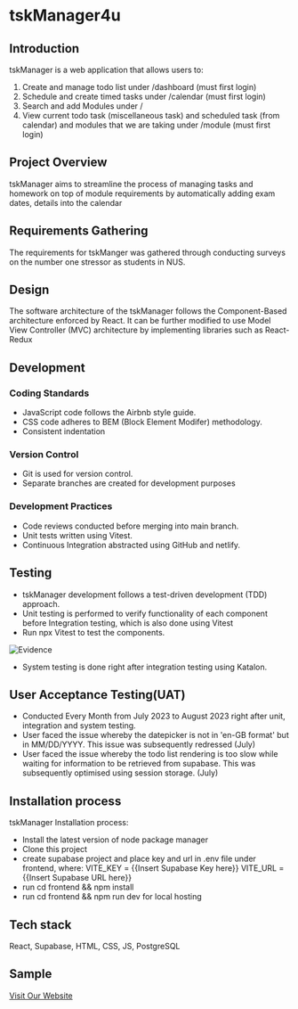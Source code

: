 # tskManager4u

## Introduction

tskManager is a web application that allows users to:

1. Create and manage todo list under /dashboard (must first login)
2. Schedule and create timed tasks under /calendar (must first login)
3. Search and add Modules under /
4. View current todo task (miscellaneous task) and scheduled task (from calendar) and modules that we are taking under /module (must first login)

## Project Overview

tskManager aims to streamline the process of managing tasks and homework on top of module requirements by automatically adding exam dates, details into the calendar

## Requirements Gathering

The requirements for tskManger was gathered through conducting surveys on the number one stressor as students in NUS.

## Design

The software architecture of the tskManager follows the Component-Based architecture enforced by React.
It can be further modified to use Model View Controller (MVC) architecture by implementing libraries such as React-Redux

## Development

### Coding Standards

- JavaScript code follows the Airbnb style guide.
- CSS code adheres to BEM (Block Element Modifer) methodology.
- Consistent indentation

### Version Control

- Git is used for version control.
- Separate branches are created for development purposes

### Development Practices

- Code reviews conducted before merging into main branch.
- Unit tests written using Vitest.
- Continuous Integration abstracted using GitHub and netlify.

## Testing

- tskManager development follows a test-driven development (TDD) approach.
- Unit testing is performed to verify functionality of each component before Integration testing, which is also done using Vitest
- Run npx Vitest to test the components.

![Evidence](https://github.com/lsyurea/tskManager/assets/96010792/64909580-ba7b-4b56-8010-50f1f52e0145)

- System testing is done right after integration testing using Katalon.

## User Acceptance Testing(UAT)

- Conducted Every Month from July 2023 to August 2023 right after unit, integration and system testing.
- User faced the issue whereby the datepicker is not in 'en-GB format' but in MM/DD/YYYY. This issue was subsequently redressed (July)
- User faced the issue whereby the todo list rendering is too slow while waiting for information to be retrieved from supabase. This was subsequently optimised using session storage. (July)

## Installation process

tskManager Installation process:

- Install the latest version of node package manager
- Clone this project
- create supabase project and place key and url in .env file under frontend, where:
    VITE_KEY = {{Insert Supabase Key here}}
    VITE_URL = {{Insert Supabase URL here}}
- run cd frontend && npm install
- run cd frontend && npm run dev for local hosting

## Tech stack

React, Supabase, HTML, CSS, JS, PostgreSQL

## Sample

[Visit Our Website](https://tskmanager4u.netlify.app/)
